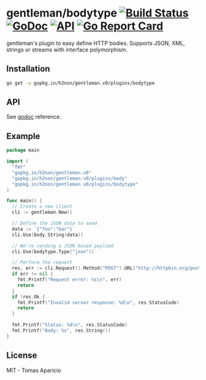 # gentleman/bodytype [![Build Status](https://travis-ci.org/h2non/gentleman.png)](https://travis-ci.org/h2non/gentleman) [![GoDoc](https://godoc.org/github.com/h2non/gentleman/plugins/bodytype?status.svg)](https://godoc.org/github.com/h2non/gentleman/plugins/bodytype) [![API](https://img.shields.io/badge/status-stable-green.svg?style=flat)](https://godoc.org/github.com/h2non/gentleman/plugins/bodytype) [![Go Report Card](https://goreportcard.com/badge/github.com/h2non/gentleman)](https://goreportcard.com/report/github.com/h2non/gentleman)

gentleman's plugin to easy define HTTP bodies. Supports JSON, XML, strings or streams with interface polymorphism. 

## Installation

```bash
go get -u gopkg.in/h2non/gentleman.v0/plugins/bodytype
```

## API

See [godoc](https://godoc.org/github.com/h2non/gentleman/plugins/bodytype) reference.

## Example

```go
package main

import (
  "fmt"
  "gopkg.in/h2non/gentleman.v0"
  "gopkg.in/h2non/gentleman.v0/plugins/body"
  "gopkg.in/h2non/gentleman.v0/plugins/bodytype"
)

func main() {
  // Create a new client
  cli := gentleman.New()

  // Define the JSON data to send 
  data := `{"foo":"bar"}`
  cli.Use(body.String(data))

  // We're sending a JSON based payload
  cli.Use(bodytype.Type("json"))

  // Perform the request
  res, err := cli.Request().Method("POST").URL("http://httpbin.org/post").Send()
  if err != nil {
    fmt.Printf("Request error: %s\n", err)
    return
  }
  if !res.Ok {
    fmt.Printf("Invalid server response: %d\n", res.StatusCode)
    return
  }

  fmt.Printf("Status: %d\n", res.StatusCode)
  fmt.Printf("Body: %s", res.String())
}
```

## License

MIT - Tomas Aparicio
